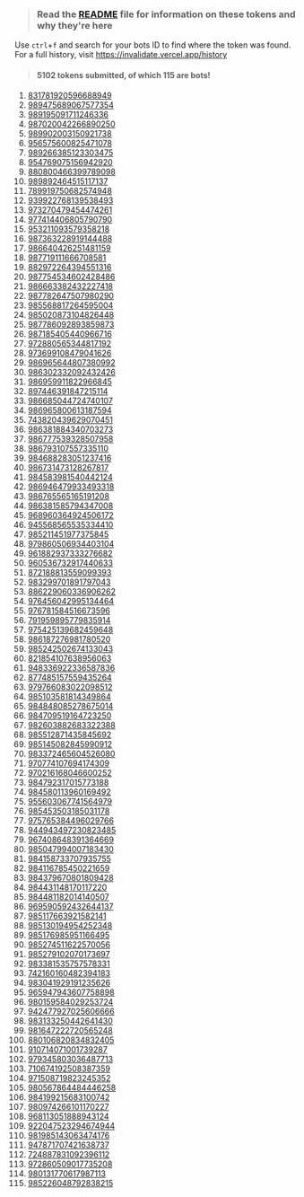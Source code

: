 >### Read the [README](https://github.com/SammyWhamy/invalidate-tokens/blob/main/README.md) file for information on these tokens and why they're here
Use `ctrl`+`f` and search for your bots ID to find where the token was found.  
 For a full history, visit https://invalidate.vercel.app/history  
>#### 5102 tokens submitted, of which 115 are bots!
  
1. [831781920596688949](https://invalidate.vercel.app/history/id/831781920596688949)
2. [989475689067577354](https://invalidate.vercel.app/history/id/989475689067577354)
3. [989195091711246336](https://invalidate.vercel.app/history/id/989195091711246336)
4. [987020042266890250](https://invalidate.vercel.app/history/id/987020042266890250)
5. [989902003150921738](https://invalidate.vercel.app/history/id/989902003150921738)
6. [956575600825471078](https://invalidate.vercel.app/history/id/956575600825471078)
7. [989266385123303475](https://invalidate.vercel.app/history/id/989266385123303475)
8. [954769075156942920](https://invalidate.vercel.app/history/id/954769075156942920)
9. [880800466399789098](https://invalidate.vercel.app/history/id/880800466399789098)
10. [989892464515117137](https://invalidate.vercel.app/history/id/989892464515117137)
11. [789919750682574948](https://invalidate.vercel.app/history/id/789919750682574948)
12. [939922768139538493](https://invalidate.vercel.app/history/id/939922768139538493)
13. [973270479454474261](https://invalidate.vercel.app/history/id/973270479454474261)
14. [977414406805790790](https://invalidate.vercel.app/history/id/977414406805790790)
15. [953211093579358218](https://invalidate.vercel.app/history/id/953211093579358218)
16. [987363228919144488](https://invalidate.vercel.app/history/id/987363228919144488)
17. [986640426251481159](https://invalidate.vercel.app/history/id/986640426251481159)
18. [987719111666708581](https://invalidate.vercel.app/history/id/987719111666708581)
19. [882972264394551316](https://invalidate.vercel.app/history/id/882972264394551316)
20. [987754534602428486](https://invalidate.vercel.app/history/id/987754534602428486)
21. [986663382432227418](https://invalidate.vercel.app/history/id/986663382432227418)
22. [987782647507980290](https://invalidate.vercel.app/history/id/987782647507980290)
23. [985568817264595004](https://invalidate.vercel.app/history/id/985568817264595004)
24. [985020873104826448](https://invalidate.vercel.app/history/id/985020873104826448)
25. [987786092893859873](https://invalidate.vercel.app/history/id/987786092893859873)
26. [987185405440966716](https://invalidate.vercel.app/history/id/987185405440966716)
27. [972880565344817192](https://invalidate.vercel.app/history/id/972880565344817192)
28. [973699108479041626](https://invalidate.vercel.app/history/id/973699108479041626)
29. [986965644807380992](https://invalidate.vercel.app/history/id/986965644807380992)
30. [986302332092432426](https://invalidate.vercel.app/history/id/986302332092432426)
31. [986959911822966845](https://invalidate.vercel.app/history/id/986959911822966845)
32. [897446391847215114](https://invalidate.vercel.app/history/id/897446391847215114)
33. [986685044724740107](https://invalidate.vercel.app/history/id/986685044724740107)
34. [986965800613187594](https://invalidate.vercel.app/history/id/986965800613187594)
35. [743820439629070451](https://invalidate.vercel.app/history/id/743820439629070451)
36. [986381884340703273](https://invalidate.vercel.app/history/id/986381884340703273)
37. [986777539328507958](https://invalidate.vercel.app/history/id/986777539328507958)
38. [986793107557335110](https://invalidate.vercel.app/history/id/986793107557335110)
39. [984688283051237416](https://invalidate.vercel.app/history/id/984688283051237416)
40. [986731473128267817](https://invalidate.vercel.app/history/id/986731473128267817)
41. [984583981540442124](https://invalidate.vercel.app/history/id/984583981540442124)
42. [986946479933493318](https://invalidate.vercel.app/history/id/986946479933493318)
43. [986765565165191208](https://invalidate.vercel.app/history/id/986765565165191208)
44. [986381585794347008](https://invalidate.vercel.app/history/id/986381585794347008)
45. [968960364924506172](https://invalidate.vercel.app/history/id/968960364924506172)
46. [945568565535334410](https://invalidate.vercel.app/history/id/945568565535334410)
47. [985211451977375845](https://invalidate.vercel.app/history/id/985211451977375845)
48. [979860506934403104](https://invalidate.vercel.app/history/id/979860506934403104)
49. [961882937333276682](https://invalidate.vercel.app/history/id/961882937333276682)
50. [960536732917440633](https://invalidate.vercel.app/history/id/960536732917440633)
51. [872188813559099393](https://invalidate.vercel.app/history/id/872188813559099393)
52. [983299701891797043](https://invalidate.vercel.app/history/id/983299701891797043)
53. [886229060336906262](https://invalidate.vercel.app/history/id/886229060336906262)
54. [976456042995134464](https://invalidate.vercel.app/history/id/976456042995134464)
55. [976781584516673596](https://invalidate.vercel.app/history/id/976781584516673596)
56. [791959895779835914](https://invalidate.vercel.app/history/id/791959895779835914)
57. [975425139682459648](https://invalidate.vercel.app/history/id/975425139682459648)
58. [986187276981780520](https://invalidate.vercel.app/history/id/986187276981780520)
59. [985242502674133043](https://invalidate.vercel.app/history/id/985242502674133043)
60. [821854107638956063](https://invalidate.vercel.app/history/id/821854107638956063)
61. [948336922336587836](https://invalidate.vercel.app/history/id/948336922336587836)
62. [877485157559435264](https://invalidate.vercel.app/history/id/877485157559435264)
63. [979766083022098512](https://invalidate.vercel.app/history/id/979766083022098512)
64. [985103581814349864](https://invalidate.vercel.app/history/id/985103581814349864)
65. [984848085278675014](https://invalidate.vercel.app/history/id/984848085278675014)
66. [984709519164723250](https://invalidate.vercel.app/history/id/984709519164723250)
67. [982603882683322388](https://invalidate.vercel.app/history/id/982603882683322388)
68. [985512871435845692](https://invalidate.vercel.app/history/id/985512871435845692)
69. [985145082845990912](https://invalidate.vercel.app/history/id/985145082845990912)
70. [983372465604526080](https://invalidate.vercel.app/history/id/983372465604526080)
71. [970774107694174309](https://invalidate.vercel.app/history/id/970774107694174309)
72. [970216168046600252](https://invalidate.vercel.app/history/id/970216168046600252)
73. [984792317015773188](https://invalidate.vercel.app/history/id/984792317015773188)
74. [984580113960169492](https://invalidate.vercel.app/history/id/984580113960169492)
75. [955603067741564979](https://invalidate.vercel.app/history/id/955603067741564979)
76. [985453503185031178](https://invalidate.vercel.app/history/id/985453503185031178)
77. [975765384496029766](https://invalidate.vercel.app/history/id/975765384496029766)
78. [944943497230823485](https://invalidate.vercel.app/history/id/944943497230823485)
79. [967408648391364669](https://invalidate.vercel.app/history/id/967408648391364669)
80. [985047994007183430](https://invalidate.vercel.app/history/id/985047994007183430)
81. [984158733707935755](https://invalidate.vercel.app/history/id/984158733707935755)
82. [984116785450221659](https://invalidate.vercel.app/history/id/984116785450221659)
83. [984379670801809428](https://invalidate.vercel.app/history/id/984379670801809428)
84. [984431148170117220](https://invalidate.vercel.app/history/id/984431148170117220)
85. [984481182014140507](https://invalidate.vercel.app/history/id/984481182014140507)
86. [969590592432644137](https://invalidate.vercel.app/history/id/969590592432644137)
87. [985117663921582141](https://invalidate.vercel.app/history/id/985117663921582141)
88. [985130194954252348](https://invalidate.vercel.app/history/id/985130194954252348)
89. [985176985951166495](https://invalidate.vercel.app/history/id/985176985951166495)
90. [985274511622570056](https://invalidate.vercel.app/history/id/985274511622570056)
91. [985279102070173697](https://invalidate.vercel.app/history/id/985279102070173697)
92. [983381535757578331](https://invalidate.vercel.app/history/id/983381535757578331)
93. [742160160482394183](https://invalidate.vercel.app/history/id/742160160482394183)
94. [983041929191235626](https://invalidate.vercel.app/history/id/983041929191235626)
95. [965947943607758898](https://invalidate.vercel.app/history/id/965947943607758898)
96. [980159584029253724](https://invalidate.vercel.app/history/id/980159584029253724)
97. [942477927025606666](https://invalidate.vercel.app/history/id/942477927025606666)
98. [983133250442641430](https://invalidate.vercel.app/history/id/983133250442641430)
99. [981647222720565248](https://invalidate.vercel.app/history/id/981647222720565248)
100. [880106820834832405](https://invalidate.vercel.app/history/id/880106820834832405)
101. [910714071001739287](https://invalidate.vercel.app/history/id/910714071001739287)
102. [979345803036487713](https://invalidate.vercel.app/history/id/979345803036487713)
103. [710674192508387359](https://invalidate.vercel.app/history/id/710674192508387359)
104. [971508719823245352](https://invalidate.vercel.app/history/id/971508719823245352)
105. [980567864484446258](https://invalidate.vercel.app/history/id/980567864484446258)
106. [984199215683100742](https://invalidate.vercel.app/history/id/984199215683100742)
107. [980974266101170227](https://invalidate.vercel.app/history/id/980974266101170227)
108. [968113051888943124](https://invalidate.vercel.app/history/id/968113051888943124)
109. [922047523294674944](https://invalidate.vercel.app/history/id/922047523294674944)
110. [981985143063474176](https://invalidate.vercel.app/history/id/981985143063474176)
111. [947871707421638737](https://invalidate.vercel.app/history/id/947871707421638737)
112. [724887831092396112](https://invalidate.vercel.app/history/id/724887831092396112)
113. [972860509017735208](https://invalidate.vercel.app/history/id/972860509017735208)
114. [980131770617987113](https://invalidate.vercel.app/history/id/980131770617987113)
115. [985226048792838215](https://invalidate.vercel.app/history/id/985226048792838215)
  <!--
ODMxNzgxOTIwNTk2Njg4OTQ5.G_5zc9.OwOvB5l70UTSFRf5WxvC0ri5G4J4Bq8x0PF9DY
OTg5NDc1Njg5MDY3NTc3MzU0.GfLLv6.LsB7XTLPb8-1DKrOzum7ZeYrr9OPlftWKk_foY
OTg5MTk1MDkxNzExMjQ2MzM2.GjM4-Q.3mJdt1uaKR2kuIi_HjjH9sECaEaCG3ikf2xX3U
OTg3MDIwMDQyMjY2ODkwMjUw.GDKDhm.Wzf3X0ZgDn9gFGIHmzRh2TyHcr1QPCTAo03DLc
OTg5OTAyMDAzMTUwOTIxNzM4.GWXyVO.YgNACxPNsHWX1tMODNtM39wCSkQIytBGjLU4EE
OTU2NTc1NjAwODI1NDcxMDc4.GL-FKP.eY7arB3YX4MV3muBJRARXwzZysmCrPYxFUOz88
OTg5MjY2Mzg1MTIzMzAzNDc1.GAnMad.92MnLYue8RE8Zvln6Y5ODEhl0aH82XSzoNLUlE
OTU0NzY5MDc1MTU2OTQyOTIw.GlgiJU.fLPsnlnL4VOUd0VSCAYmnypZv6EUYFpd6UTqu0
ODgwODAwNDY2Mzk5Nzg5MDk4.GN_6uT.GOeaGLKguBQ2nMD99MuewfkRw_xkMZMDcOETPM
OTg5ODkyNDY0NTE1MTE3MTM3.GfoEe8.e3OrwoAx6jZ01i9CEl15IR2Noo_EddAPfFnn5w
OTQ2MDM2ODM0MjM0OTUzNzU4.YhY3dw.tBKNAuycexis_dp-XNJxhe3H05s
OTQ2MDM2ODAwNTg0MDI0MTA1.YhY3bw.O4Ytz7lC9USHmFBby4kMJ9Lmzss
OTQ2MDM2NzkzODg1NzUzMzg2.YhY3bQ.w9wSKvUNPU5YfbQHtJM8U1X6IsQ
OTQ2MDM2Nzg5OTM0NzE5MDQ2.YhY3bA.USX7z5JU-7CkmGOjZXv7DFqH2tg
OTQ2MDM2Nzc2NjkzMjgwNzc4.YhY3aQ.Hb6AaRxFETtgZP6x6vHQn3sSz9s
OTQ2MDM2NzcyMDc1MzcyNTc2.YhY3aA.8RzMn-JQj5RiMyvELnkMzOYTHu8
OTQ2MDM2NzU5NDYzMDkyMzE0.YhY3ZQ.P-kiL7W5L4IKBw_ooEut00QzOyk
OTQ2MDM2NzU4MDA3NjQ4Mjc3.YhY3ZA.5f_Z1QzuFb0vHh_ABi8S0ChTe4I
OTQ2MDM2NzQ2MjcyMDA2MTQ0.YhY3YQ.E1fqgsUSrvOVvMZ9GZRHNwBviNw
OTQ2MDM2NzM2NDg2NjgyNjI1.YhY3YA.L1jgUlMGNICWFlpac4HB0_7J12E
OTQ2MDM2NzQwMjQ4OTY1MTcw.YhY3YA.Pzv06Or1SrLi0ZalGplx6eW-ghA
OTQ2MDM2NzM2MTIxNzcwMDI0.YhY3Xw.oTHnhz3YHqc3pZo07Kpw_nwGq7Q
OTQ2MDM2NzM2NTExODQwMzU3.YhY3Xw.qzvs6CFTBbt0ZAt5Iox-F0VEOTg
OTQ2MDM2NzIzMTExMDY3NzE5.YhY3XA.cUo_nwmu66Zlssc50d4muTSbv0A
OTQ2MDM2NzE0NTM3ODg1NzE2.YhY3Wg.YKtOCl2E8l5elbrnS3Wdf5p3Edk
OTQ2MDM2NzA4NjQwNjk0MzMz.YhY3WA.s9ETVA7GfIMhsg6Rnoppr-q7ZYU
OTQ2MDM2NzA5ODkwNTkyNzg4.YhY3WQ.JNfM1dkpC4L5qc9mgoBGN6NOUKI
OTQ2MDM2NzAxNzAzMzQwMDMy.YhY3Vg.pH-8Y488k8Jc0E-4ytOWS6ajKto
OTQ2MDM2Njk0MjMzMjg0NjY4.YhY3VQ.2fhz8rJhUiYCRQm_UTMaNjYH7c4
OTQ2MDM2NjkxMjEzMzU3MTI2.YhY3VA._m4E_l0KiXJfRkcO62APWoFt-p0
OTQ2MDM2Njg1MDYwMzMzNjQw.YhY3Uw.U2FMH1HvDf5mfcTCM4dCZhUu4c8
OTQ2MDM2Njc3MDE5ODYxMDQy.YhY3UQ.N6uqR5OA5W1XxjKAbP3yQtC5j_8
OTQ2MDM2NjcyMDk5OTMwMTIy.YhY3Tw.Z4-BzzYr8yEqG_br9gkVYpiJf1Y
OTQ2MDM2NjYzMTk5NjI5MzUy.YhY3Tg.qK4DLZgNOYqo3SI1WaI7g9T4hyA
OTQ2MDM2NjYwNTY5NzY3OTU2.YhY3TQ.Hp58phCyCQ1FWBYJPhaj2t138tc
OTQ2MDM2NjU0NjYwMDE4MjM4.YhY3TA.We9ViQ-4GAQzFxVkz32y1a-8o2A
OTQ2MDM2NjQ0MDE0ODc4NzIw.YhY3SQ.btOGrFdd-duBbpt-OdAWoZ5ndmM
OTQ2MDM2NjQ0NTQ3NTUxMjUz.YhY3SQ.R07D7SFz98fF9cryCX7EuAS0VDs
OTQ2MDM2NjQwNTYyOTcwNzA0.YhY3SA.IR4jCeCh6efVm2nqz3XHkFP4uyA
OTQ2MDM2NjM5MzU5MTgwODUw.YhY3SA.TawebSqnxZAN_Hi2FTwtOp0wQEM
OTQ2MDM2NjM2NjMyOTAzNzIx.YhY3Rw.uXqfk0B7xctE3WE2VmSLeu1gtj4
OTQ2MDM2NjMzMDY3NzI4OTU2.YhY3Rg.77xFGdGnvPAKJhyTgNlcb7WDMjg
OTQ2MDM2NjMwOTYyMTg0MjIz.YhY3Rg.3PPthjAhoHaLyn171S5zgqX_Pv8
OTQ2MDM2NjMwMTk4ODI5MDk3.YhY3Rg.Q7aCzYEumbStG8RpYMSYvKA4Z7E
OTQ2MDM2NjI5Mjc2MDk0NTE1.YhY3RQ.Nq9up3pOmicSp_HsxnnbwyFPdes
OTQ2MDM2NjI4MTQ3Nzk4MDM2.YhY3RQ.qfGStZRdU97CZcT8NW-vcjetagE
OTQ2MDM2NjI4MjYxMDYwNjk5.YhY3RQ.u9SjSvZCZYZqOwbYI3dw5nvTY9c
OTQ2MDM2NjI2MTY4MTE1MjMy.YhY3RQ.9UHgjxN6wT93vcCTwAnemxxQj_c
OTQ2MDM2NjI2OTgxODEwMTc3.YhY3RQ.Wi65FYB-JBT3FAm2lE_xt2PvYFE
OTQ2MDM2NjE4ODA3MDg3MTg1.YhY3Qw.9r-OWjcKAcfOgO8ubQY7zm-gn3g
OTQ2MDM2NjIwNjMxNjEzNDgw.YhY3Qw.3b5FFrd5Vq_q0hXIHSdngm5dQZE
OTQ2MDM2NjIxMzU3MjUyNjE4.YhY3Qw.g3wVRrhy1xQksX34HYscJT7_6Sk
OTQ2MDM2NjIwMDQwMjI4ODY1.YhY3Qw.yIX8jJHdkKwHI_c7_yau6_d6edQ
OTQ2MDM2NjIwMzAwMjg4MDEw.YhY3Qw.-EB2_o0psnkJ0gKMbO11L1Ue-zo
OTQ2MDM2NjIwMDkwNTY0NjQ4.YhY3Qw.EegvQDOnUgZLgKroSKU-JO6B2vw
OTQ2MDM2NjE4MDE4NTc4NDQz.YhY3Qw.SkO9ymTsyzJmMoLUD7aieYo_Bts
OTQ2MDM2NjEzNzk5MDg4MTY5.YhY3Qw.YAET1urxp-LEFbhrKxZBHh8tDP0
OTQ2MDM2NjE3MTMzNTg4NDkw.YhY3Qg.rUwYgO-ebY_wdCQAmer_hvE7CpY
OTQ2MDM2NjE1Mjc5NjkzODQ0.YhY3Qg.7_0YzKu6MPf8idxS_4949K47AYc
OTQ2MDM2NjEzOTY2ODY0NDI0.YhY3Qg.wOBH000NigS6lUXwNYUuWvVqYrY
OTQ2MDM2NjEyNjU4MjQxNTc3.YhY3Qg.9r9jPgJvVaH3feN3pC0wndgl9PA
OTQ2MDM2NjEzMjM3MDU1NTg4.YhY3Qg.4_YdbUvdcl_JoCeaJ09ZMioJnGA
OTQ2MDM2NjExOTc4Nzc2NjE2.YhY3QQ.5b01CW49qBmOpPSpwGN941S4820
OTQ2MDM2NjA5OTgyMjcxNTA4.YhY3QQ.5KYppvkbVSzRUgIeooq6eAfSW40
OTQ2MDM2NjA4NzAzMDA0NzQy.YhY3QA.FNAsgZoee-4s_RTkvLaQfzaKsCM
OTQ2MDM2NjA2NzM1ODgwMjEz.YhY3QA.CGkqSrghK1k2rAPicd0sOAfNQaU
OTQ2MDM2NjA3MDU0NjYzNzAx.YhY3QA.9k7gsQ9At9TnRYmuSeW35SPeWy4
OTQ2MDM2NjA2MzQxNjE1NjM2.YhY3QA.SRjufheIpbmkTtOqJOC6KRV34ns
OTQ2MDM2NjAyMjU2MzYzNTgw.YhY3Pw.5FctMYkfwhPAtfWm7sW4oKiI848
OTQ2MDM2NjAxNzA2OTA1NjYw.YhY3Pw.bXWwOhb5DLWaH3aaqJ1Auaf0vs4
OTQ2MDM2NjAwMjU5ODc0ODY2.YhY3Pw.QAZZ6P2fpD3RDn8JKJWG-UxkeHs
OTQ2MDM2NjAwMTM0MDUzODg4.YhY3Pw.1S3xAO9oFCyDd0wAuEvXGy0YBfw
OTQ2MDM2NTk5NzQ4MTk0MzQ1.YhY3Pw.3DjesRLNzU__cbKbde_IUPy_Kk8
OTQ2MDM2NTk5Mjk5Mzk5NzIy.YhY3Pg.lt6SkuWy6ju0cwystMWox7zaUgA
OTQ2MDM2NTk4NjY2MDUxNjI0.YhY3Pw.NHWll6gJ7KlRNw_GrTdjuwWM8sA
OTQ2MDM2NTk5MTE0ODU0NDIz.YhY3Pg.Njf-XuAXNzmI9D5jKy8dcDavHBk
OTQ2MDM2NTk3MTg1NDcwNTA0.YhY3Pg.Jpnhe21y9NGX7MNszC3ktoPI0zQ
OTQ2MDM2NTkzODY3NzYzNzcy.YhY3PQ.E3_3aoF5I0kKT8nFAILmWqTIM_8
OTQ2MDM2NTkzNzIwOTYzMTEz.YhY3PQ.XmUZAeQXnPTVgoQlPiLgzEuUbw0
OTQ2MDM2NTkzNDY1MTIyODI3.YhY3PQ.98TfIfnqkJOMb5lXvjqf9YKBvIY
OTQ2MDM2NTkzOTg5NDA2NzIx.YhY3PQ.vojE5tl_nRfdnRiPKfhMyt0Imls
OTQ2MDM2NTk0Mzc1MjcwNDYw.YhY3PQ._bnktenVVCplQC4ubk59tgSehwk
OTQ2MDM2NTk0MTczOTU2MTA2.YhY3PQ.NPFLrgDxGuRWLZ6LmTX2lJW6MEo
OTQ2MDM2NTkzMTg4MzA2OTQ1.YhY3PQ.JeHwOmQJexGVfZdxn9UYqCQFIYY
OTQ2MDM2NTkxNjkwOTQwNDg2.YhY3PQ.nj36z_N3aUNYbZMONc2YGbOOxbU
OTQ2MDM2NTkxMTE2MzEyNjM3.YhY3PQ.bqYJRdh3htNllF7S8MeD6adc8G0
OTQ2MDM2NTg5NDg4OTIyNjc4.YhY3PQ.bhLWa_qb46HX-oah4dBlYeYAwqE
OTQ2MDM2NTkzMjY3OTk0NjQ0.YhY3PQ.dg6oEokJhKxT0UFzVMd214M6FyE
OTQ2MDM2NTkxODMzNTE0MDM0.YhY3PQ.Ru9uiaroG-ozvNnH5sEQSR0JkCM
OTQ2MDM2NTkwOTIzMzY2NDUw.YhY3PA.-9ZqP0CF8-sFVBJEbIDO583U18Q
OTQ2MDM2NTg3OTAzNDU5MzY5.YhY3PA.E2SvMkg1RwFZpJY01v8LB__XMVM
OTQ2MDM2NTkwMjM5Njc4NDg0.YhY3PA.1Qw_-6RAHlqlXEzWq81HfSneZqE
OTQ2MDM2NTg4NzAwMzgxMTg0.YhY3PA.1L9DGQrbkoq364WAvnWSTYJAUVk
OTQ2MDM2NTg0OTI5Njk3ODMy.YhY3Ow.7Pd-KF6DcYPTLmVjd4ix49oGxpk
OTQ2MDM2NTgwOTI4MzM1OTI0.YhY3Ow.gDC3GigTcDJ5FKSrIFz3dZvG5Fs
OTQ2MDM2NTgyOTc1MTYwMzQw.YhY3Ow.lOP26zqbYmbPnyllgjWTD7ULvbQ
OTQ2MDM2NTc3ODkxNjU1NzIw.YhY3OQ.5OmiY0hDzZX6-syFZej-Y3J0wbM
OTQ2MDM2NTgxMzM1MjAzOTEx.YhY3Og.b0auxmgIBQoznSivx0jmQc_2XiU
OTQ2MDM2NTgwMzk5ODY5OTUy.YhY3Og.cPgZRG2aRjBWyYrlKvQr3jIcNL0
OTQ2MDM2NTgxNzcxMzk1MDky.YhY3Og.mVM45xXKgYaLbq2Wm4-gCRSrbG8
OTQ2MDM2NTgwMTQ4MjAzNTgw.YhY3Og.3DehLxIov__2r0ZHUTHG7p3wrLQ
OTQ2MDM2NTc5MjAwMjg2Nzgy.YhY3Og.EvO_AEfMaq9roJAyrPU9eI1Hb8g
OTQ2MDM2NTc5NjMyMzA0MTY5.YhY3Og.83hdz_xfpN66URTVzlW7_23ROAI
OTQ2MDM2NTc5Nzg3NDk3NTMy.YhY3OQ.F4gOnFsRdV9oShKnpGTWrR2cjmw
OTQ2MDM2NTc3NzI4MDc3ODU0.YhY3OQ.Svg0e_NqWcYXwitqKXgA3zT_mQ8
OTQ2MDM2NTc4MTk3ODQ0MDc5.YhY3OQ.L5bYgo8J3kUtMr8JVDM9VeNxSd4
OTQ2MDM2NTc3NDcyMjQ5OTE4.YhY3OQ.vH_xTMLlBP2a_ZwhrvOePFXNWEs
OTQ2MDM2NTc1OTI0NTMxMjEw.YhY3OQ.gMgv3XjHZHHLEqPHat_B0sAvuKI
OTQ2MDM2NTc3NzAyOTI0MzU4.YhY3OQ.qw0DaQENpYIZVJ1QxMIfj4GeiLA
OTQ2MDM2NTc3OTY3MTc3Nzg4.YhY3OQ.-PVII2RSkvvuBTQwowrNe1L67h0
OTQ2MDM2NTczODU2NzQ3NTQw.YhY3OA.GeznWTNWs4m3Pbq9B3bp0aURgY8
OTQ2MDM2NTcwMzEyNTU2NTU0.YhY3OA.67z7VibtKPNcIfxbzkAnTaFrDa0
OTQ2MDM2NTcxMDUwNzY2Mzc2.YhY3OA.wH2I_gC75HjFGcKP3yH7FGtkDsY
OTQ2MDM2NTY5NTI0MDE5MjEw.YhY3Nw.3M7YWXuc_d74Aa7wZnEogEqAgcg
OTQ2MDM2NTY2OTE5MzYwNTMy.YhY3Nw.Xdl3IrUWfDY55zVv288g5SIw1BQ
OTQ2MDM2NTY5OTgxMjA2NTk5.YhY3Nw.-0QAE8rL3VrCwQu6Xp9so43SdHQ
OTQ2MDM2NTY3NDIyNjc3MDEz.YhY3Nw.dLUCPzBVLYdWp2ohbnhpAJ9jWjY
OTQ2MDM2NTY5NjQxNDgwMzAy.YhY3Nw.RzbX7ojpXP72kdD8lKHb8D29Avs
OTQ2MDM2NTY3MTI5MDc1NzM0.YhY3Nw.sUV6sCY2cHmO92hSeRkfFHIDTZg
OTQ2MDM2NTcwMjMyODQ4NDE0.YhY3Nw.rR_1_LJSkIPXAEi-uQbQ3UCvie4
OTQ2MDM2NTY3NDUyMDMzMDY1.YhY3Nw.GZ9GJuJgyRZHVftpMFw7iIuDhaA
OTQ2MDM2NTY3NTg2MjQ2NjY2.YhY3Nw.Lm9pSGDfZt0UrdJXclmvSS2jh5Q
OTQ2MDM2NTY2NzUxNjA4ODgy.YhY3Ng.XeIXDqGd7chK9a26kAjZXJRvkmI
OTQ2MDM2NTY1MjUwMDE5MzI4.YhY3Nw.Bzt8zd-wKl2powDoWv9kIutEEzU
OTQ2MDM2NTY3Mjk2ODY0Mjc2.YhY3Nw.vGfokwVODq0rOpv-2ig67tYPY2A
OTQ2MDM2NTY1OTA4NTQ5NjMy.YhY3Ng.vkt_01n8SYJmZjp7ZLGrcPzNCHA
OTQ2MDM2NTY2MDA1MDA2NDA2.YhY3Ng.iWeaiHG8UkJceuKNwYjqEpxVq94
OTQ2MDM2NTY2MTg1MzQ1MDQ1.YhY3Ng.GzUb8vF-2AqXQoYoeaEAAhRDt9g
OTQ2MDM2NTY1Mjg3NzcyMTgw.YhY3Ng.IOSmScL5IPOl2rb7btmx5dJsEyk
OTQ2MDM2NTY1NTYwNDA2MDQ2.YhY3Ng.HIzPPAWVRCIH4_ZAMO5wm-CxSm0
OTQ2MDM2NTY1MDk5MDQ5MDIx.YhY3Ng.vKhVmxcazJdpVcmaBYWrzrLzJx4
OTQ2MDM2NTYyNzcxMTg5ODMx.YhY3Ng.yf0VrzrzUQ5Y0STONAdp8HmGpfA
OTQ2MDM2NTYzNTA1MTk3MTA2.YhY3Ng.ruL8N27vbnvrcIwTdnJbX-hhnBM
OTQ2MDM2NTYzNDY3NDY4ODQx.YhY3Ng.OFOpYWs74Pttud0TK0Gw8lqRnWs
OTQ2MDM2NTYxMTYwNTg1MjQ3.YhY3NQ.5dgbS7ZfUN64OKAr-UviEhsTeoc
OTQ2MDM2NTYwMjM3ODQ2NTU4.YhY3NQ.SdlXkCzRRAzTR8c_QrqCx3CUQfE
OTQ2MDM2NTU4NjczMzUwNjk2.YhY3NQ.kxw2VIPiTOHuTYSMhMoXQCNk8-Q
OTQ2MDM2NTYwMzM4NTE0MDEw.YhY3NQ.sCB49MJ1dB4XU6pga3EAfZ_5NkI
OTQ2MDM2NTU4MTk5NDE0Nzg0.YhY3NQ.WF46zHsEs2H71BNEvvi3Qx1lKaM
OTQ2MDM2NTU2OTA3NTY1MTQ2.YhY3NA.RRXtcIpmMQB53wfTI-Fj9ZZ8h9A
OTQ2MDM2NTU0NjEzMjY4NDkw.YhY3NA.fpNlK2PdQIFg9nWN1VG1d0FPOg8
OTQ2MDM2NTU2Mjk1MTgwMzA4.YhY3NA.jgtb9XaDdoqrGgAbelQQaOchE1g
OTQ2MDM2NTU1MjgwMTYyODc2.YhY3NA.xIJzuR2mcPIxgfGYjhEFRuj2nLk
OTQ2MDM2NTU0NTkyMzA5MzE4.YhY3NA.oIeMmMt8WutY6pGZyEVOh3iiptg
OTQ2MDM2NTUyMDY3MzI1OTYy.YhY3NA.LtuBOdTqyDQybUMmuKCSj9bJdzE
OTQ2MDM2NTU0MzQ5MDM1NTMx.YhY3NA.7J_ZTfwgKfuedEST0UiZly3_4SM
OTQ2MDM2NTUyMjQ3NzA1NjMw.YhY3Mw.gKmqpJKhNl9_SR3Eq3rjxaLxzLo
OTQ2MDM2NTQ5ODEwODE0OTc3.YhY3Mw.aw71R57DoncAt8SCHyOj5x5ALmo
OTQ2MDM2NTQ3NzIyMDUxNjA1.YhY3Mg.2iKHhm0RC1nUoAu7Co_qVpn6LpQ
OTQ2MDM2NTUwNDM5OTYwNTk2.YhY3Mw.a3_T_NUzKviytyevDR93vPGDT_c
OTQ2MDM2NTUwODgwMzI5NzI4.YhY3Mw.a4DDOH2l_WStqVpVJhWlEXsyOcM
OTQ2MDM2NTQ4NjQ0Nzk0Mzc4.YhY3Mw.6AnMybM2NwxWcvW0GUi4fBbhCY8
OTQ2MDM2NTQ4MzUxMTgwODcw.YhY3Mw.sA0i0IMeKtyenq6MUBUBAvZKoxY
OTQ2MDM2NTQ5NTAwNDA3ODE5.YhY3Mg.q8cUfwePzprCioL_06KbWMRm9uA
OTQ2MDM2NTQ4NTE0NzUwNDk0.YhY3Mg.LrCbbk66Smv1zuajaW4T9Nl9gSM
OTQ2MDM2NTQ1ODcyMzM0ODQ4.YhY3Mg.vdLJiXwPY9jTeiA93DxCAbawQjI
OTQ2MDM2NTQ3OTc3ODgzNjU4.YhY3Mg.LluwijeClyLerBnB6YXQk_dz6UE
OTQ2MDM2NTQ3MDY3NzQwMjgw.YhY3Mg.HHKJ5dcWbRfuTvCiez_naqyKzxw
OTQ2MDM2NTQ2MDk0NjI4OTE0.YhY3Mg.PovSKrQk3zlFKiOymGP-q38x46c
OTQ2MDM2NTQ2MzM3ODk4NTc5.YhY3Mg.WHjVFlHrHITZGivmqKKAhF6OdrM
OTQ2MDM2NTQzNDg1NzgwMDI4.YhY3MQ.A5NHq-02mNCM1hJE9nsypqR6tAM
OTQ2MDM2NTQyMTE4NDQ1MTM3.YhY3MQ.prBvJr9qThFC9rSr3k2fFpJ-Xa4
OTQ2MDM2NTQyNDkxNzIxNzc4.YhY3MQ.LnpRmCgTbP0hn7VqkZF2dL5T_vc
OTQ2MDM2NTQyNDk1OTQwNjI5.YhY3MQ.DP-VddNDJAtlJRUraTjcJdtEVww
OTQ2MDM2NTQyMTk4MTUzMjM2.YhY3MQ.wPVJeIDnWeywwFTMxzQCEPrndsE
OTQ2MDM2NTQxNzk5NjczODg3.YhY3MQ.WayKGPA0_jGuk2paoz6tJMpoAIg
OTQ2MDM2NTQxNTE4Njc1OTgw.YhY3MQ.QURaTQsHM0ZCOz-TFJwHSCtVSpE
OTQ2MDM2NTM5MDA2MjYzMzU2.YhY3MQ.HVdJkjQqKpJceOSKA1V50HajFjM
OTQ2MDM2NTM5NDc2MDE3MTYy.YhY3MQ.F64PQJ3uP1k_YW4aIx0I9EbtTlA
OTQ2MDM2NTM4MDQxNTk3OTcy.YhY3MA.a1f9r70nSGPNIqJU4kp-rCFMYRo
OTQ2MDM2NTM2MTQ1NzU2MjIy.YhY3MA.u40gFTlG150XKFhO3Zist1cgXV4
OTQ2MDM2NTM2NTUyNjE2MDA3.YhY3MA.uiSnYEsu1NylDHxHMvXlZ0l2nUE
OTQ2MDM2NTM3MjI3ODkwNzQ4.YhY3MA.vgAyoWOaw4zuoFZgsWfllJy6lFc
OTQ2MDM2NTM1MTY4NDcxMDQw.YhY3MA.BvBXUBJ0KycOdow4xIWH3dU1VsA
OTQ2MDM2NTM3MjY1NjE4OTc0.YhY3MA.jkDMP0mZyhMKSbAeD5gZEE3VaJs
OTQ2MDM2NTM2NDY4NzI5ODY3.YhY3MA.TY8hPR1nTwiyeEhXv8xXa0UFgvY
OTQ2MDM2NTM5NDM0MDgyMzQ1.YhY3MA.faSAm_4B27_eeQ-zU3Wx9gJOJYY
OTQ2MDM2NTM2MzYzODQzNjE1.YhY3MA.5Z1gSS26qwwvyIono7eiuyDVP0w
OTQ2MDM2NTM4Njk1OTA5NDA2.YhY3MA.AXrPJQtmx1vv45WkEj8SuznIQLk
OTQ2MDM2NTM4MzI2Nzk0MzEx.YhY3MA.heJL0-6qC4cyR-GBHdhyVyMMRnQ
OTQ2MDM2NTM2NDg5Njk3MzMw.YhY3MA.3WfaGjh-0rxGUSpS5p1llFWVkYA
OTQ2MDM2NTM2NTkwMzQ4Mzc5.YhY3Lw.hmJxBO_SpFp_ws6X54pj2Qs6uMU
OTQ2MDM2NTM1NTQxNzg0NTk3.YhY3Lw.WIy0sjvj7BcM2lhWItp5TnP9Ni4
OTQ2MDM2NTM0NzYxNjIzNjMy.YhY3Lw.WUvhiu8vBGo_vMCydlT0Jqf_KF4
OTQ2MDM2NTM2MzU1NDYzMTk4.YhY3Lw.oYhgbVxUPaKuCb2YnFWYtv7gWRo
OTQ2MDM2NTM1ODk4Mjg0MDMz.YhY3Lw.J7BjPj5xV4DFTtG2X6W26zFgPDQ
OTQ2MDM2NTMzNDQ0NjM2NzUz.YhY3Lw.LMoy4ItxndMZuesi4fj0Oe4hV4Q
OTQ2MDM2NTM0OTM3ODEyOTky.YhY3Lw.1RuLFGoe9mUAnHTSU0TeMdkA634
OTQ2MDM2NTM1NDk1NjU1NDU1.YhY3Lw.gFofCqerE83W5kYw3-fRsKGHJGI
OTQ2MDM2NTM0NzExMzEyNDE0.YhY3Lw.dfvuRBIo_QARya9wRrJPQQm9ObY
OTQ2MDM2NTM0MDkwNTUxMzU3.YhY3Lw.eQs1Fx6xZNscYJKQVid5L07UEMY
OTQ2MDM2NTMzMzM5NzY2Nzg1.YhY3Lw.X7cVfQ4JZMucELD-8PhBFv5JTkI
OTQ2MDM2NTMzMjQzMzEwMTAx.YhY3Lw.OSOvOyEKum432_Q27heXFCNLcTY
OTQ2MDM2NTMzNjAzOTk5NzU0.YhY3Lg.J9YpNnTG8iW-UE5df-2kOYzmSQw
OTQ2MDM2NTMyOTUzODc0NTUy.YhY3Lg.pM3BmImXcM1kjF2OfnpYOzTKVyk
OTQ2MDM2NTMxNjU3ODQ2Nzg0.YhY3Lg.UHQLHlbasmnFaD3v9VI_LuiDyto
OTQ2MDM2NTMwOTkwOTYwNjcw.YhY3Lg.sUEp84TdEgWPN5eySVbhKQxU3Dk
OTQ2MDM2NTMxNDE0NTg1MzY0.YhY3Lg.CxVb4pG50dkTTL97if-CtEk6wQY
OTQ2MDM2NTMwMjMxNzk1NzUy.YhY3Lg.V4mQ86jICYpbLngj1GfwlvIreeA
OTQ2MDM2NTMxMjI1ODQ1ODMw.YhY3Lg._3Qbc3j4nOZ0T_pg7_B-gW806fE
OTQ2MDM2NTI5NjA2ODQ0NDI2.YhY3Lg.ubbBi5lj1F6xoH89XCcZXqpS8LY
OTQ2MDM2NTI2MDMzMjg5MjE2.YhY3LQ.pHg8qa8AYJtrroGR2-nUNK2xQKc
OTQ2MDM2NTI2MjY4MTgyNTM4.YhY3LQ.njTwztWIJOO7o_KbCOhPXXM2LSg
OTQ2MDM2NTI1NzE4NzMyODgw.YhY3LQ.-lSI5MWnFcIZ2mlDG_E17x0-lSU
OTQ2MDM2NTI1ODM2MTQwNjA1.YhY3LQ.V0Ntzhw22nMJX5wgH5AgpdtCAWE
OTQ2MDM2NTIzMzk5MjgyNzI5.YhY3LA.Dq322GZfuUokwIqOoUXODAGwKMA
OTQ2MDM2NTI0MDAzMjU0Mjgy.YhY3LA.2fLYqMPQTuLRHK6UgK15pjkwxYE
OTQ2MDM2NTIwOTEyMDI3Njk4.YhY3LA.bG3FqrJj8Q3oxyH9UzXctYD9eZc
OTQ2MDM2NTE4MzExNTU5MjM4.YhY3LA.nUUYCq0Fc0KApI0WKv3Y9CSlSuM
OTQ2MDM2NTE5MzY4NTM2MDg1.YhY3LA.PG2GO7nR2s7No1nHsBllqX5RmCc
OTQ2MDM2NTIxMzgxODAyMDQ0.YhY3LA.GDlYM2Qo4msN25ZzUwH5AcUzah0
OTQ2MDM2NTIyNTYwNDIxOTM4.YhY3LA.PXwqQTF9YnrIlKFBNKciiazGi-I
OTQ2MDM2NTE5NzMzNDUyODgx.YhY3LA._zbzAnONeKV7lTDh3zkkeZz6EQ8
OTQ2MDM2NTIxNzkyODQ3OTIz.YhY3LA.T6SpsRnmV8t2Pb-yc5Z2VFveK5M
OTQ2MDM2NTE5MzUxNzU4ODY4.YhY3Kw.lzW8Vc333NxkpgkD9HNn1vjSvXM
OTQ2MDM2NTIxNjU4NjEzNzgw.YhY3LA.xXXkHtL_kMH7RTamWgucWYtNQps
OTQ2MDM2NTE5NjIwMjE0ODQ1.YhY3Kw.ZG97co9A2eJhy3JkkoMdLCWue08
OTQ2MDM2NTE5NzU0NDIwMjY0.YhY3Kw.L5i4AKrBi-jYjRXPkG7GgcbD5DY
OTQ2MDM2NTE3NzY2MzA3ODcx.YhY3Kw.wbPo763xkxlwJ58PsWYw4umFNm0
OTQ2MDM2NTE4ODIzMjg4OTE1.YhY3Kw.OiXKBkUPXWsbEPFsqOfZeD-2EWc
OTQ2MDM2NTIwMTEwOTQ4NDMz.YhY3Kw.E1yzb1-TOQ0bEvdc8K3iQzQpn9U
OTQ2MDM2NTIwMjk5NjU5MzU2.YhY3Kw.o-GDtMQ9JqEKp06Ouz0gn9A-ROg
OTQ2MDM2NTIwODI4MTYyMTE4.YhY3Kw.qrTsA7XTWAT8T5_t-qnqwcLxbkI
OTQ2MDM2NTE5OTg5MzA1MzU2.YhY3Kw.EE5q2Ghb1bPox98Fx92_iydTwiA
OTQ2MDM2NTE4ODYxMDI5NDY2.YhY3Kw.yiu69LParVSMRuBGaMXGa3sU9Ao
OTQ2MDM2NTE5MzMwNzc1MTEw.YhY3Kw.WXnkTqXDoriWBG31-DIcERTN3hU
OTQ2MDM2NTE4Njg0ODgwOTA2.YhY3Kw.wkxzl9ArcMnp0cDui6xh2GbukSo
OTQ2MDM2NTE4MDEzNzcxOTA3.YhY3Kw._JtmSVi1jKD7xa-Bhyh12D1If2M
OTQ2MDM2NTE5OTM0NzY3MTQ0.YhY3Kw.TnsYiqlMETp6aRnlrWBlJY5vYY4
OTQ2MDM2NTE4MDIyMTgwOTE0.YhY3Kw.77daKRMPS_SLVH-G3NyNGihB6AI
OTQ2MDM2NTE4MzExNTY3NDEw.YhY3Kw.0ZIlncr-guODxaZyVppVq5t8xSw
OTQ2MDM2NTE3Mjg4MTQ5MDEz.YhY3Kw.iL-nfjbj18z18bl0kuTWW9pnMwE
OTQ2MDM2NTE2ODg5NzE4Nzk0.YhY3Kw.R9tWJbtLZ9jv5jI_ZVdA8FB9eUo
OTQ2MDM2NTE4MDgwODk3MDc2.YhY3Kw.pHVFEdVjIbnRbIyo-fc6yr0uaZU
OTQ2MDM2NTE3Mzg0NjI2MTg4.YhY3Kw.EHev-hwHM4LWD7WyIIY3uKwZL4E
OTQ2MDM2NTE2ODYwMzM4MTc2.YhY3Kw.8ojz7mtzapyGsKrw82qfeL7SSnM
OTQ2MDM2NTE3MDY1ODcxNDcy.YhY3Kw.5MpLuCgav1nZxY05VnLDit_DCaA
OTQ2MDM2NTE1MDUyNTkzMjIz.YhY3Kg.5SgpHVgqvhnSBZK9JK830TprXog
OTQ2MDM2NTE1MjIwMzczNTA1.YhY3Kg.h0x8Zr4l6HT0mowRj_WmbF7Afi8
OTQ2MDM2NTE0OTI2NzU5OTg2.YhY3Kg.iuuFQC1K7fuIachi3ZAvLxgmmQM
OTQ2MDM2NTE1MzEyNjMxODM4.YhY3Kg.0nk1-vNGT8XfdOIQMXPFa4jwSss
OTQ2MDM2NTE1MDYxMDAyMjgx.YhY3Kg.TmLYIbZ4WhO5KDMO6G6dT0db6xk
OTQ2MDM2NTA2OTcwMTc3NjA2.YhY3KQ.3bUBarw8t0WM037boIUwlCTXFsQ
OTQ2MDM2NTA5NzM4NDAxODMy.YhY3KQ.GKjXZJz-6EqcI2zFpkBpY_kKla8
OTQ2MDM2NTA5MzczNTEzNzU5.YhY3KQ.fQXbBQfa9zK9Gkbg1NJ06GLXlGI
OTQ2MDM2NTA0ODM1Mjc2ODgy.YhY3KQ.cjjA7pv0avnslKEK7GnhL6Mmj1k
OTQ2MDM2NTA3NTA3MDYwNzc3.YhY3KA.FcHic0RR21vVh5Pv8MwTnjtiEKw
OTQ2MDM2NTA2MzM2ODQ1ODM1.YhY3KA.zY0_2lRWpBDsi_5sO4sxwiNN7IA
OTQ2MDM2NTAyNTkxMzMyMzYz.YhY3KA.SaequiKu3qsIqYekvrt7ckYMMz8
OTQ2MDM2NTAyNTM2ODA2NDQw.YhY3Jw.c84dGF2bT0P6rIwdPAwvuFmlebs
OTQ2MDM2NTA0NzUxMzc4NDUy.YhY3KA.WEn_ATh33S2t_D-iUt0R9FPOeNs
OTQ2MDM2NTAzMjA3ODk5MTM2.YhY3Jw.HLzqXG_A6eVRCe8uSt7SWPIrLWM
OTQ2MDM2NTAzMTQwNzY1Nzg2.YhY3Jw.QBy31Uz2wf1bUir_WtVSMxrCofk
OTQ2MDM2NTAyNzkyNjQyNjAw.YhY3KA.4ECy8cQABoPRYNNobKZK9RWc6Tc
OTQ2MDM2NTA2MjUyOTU5Nzk0.YhY3KA.ao8lfvXeqMywmyo__B2k1P61qpg
OTQ2MDM2NTA1MTc1MDAzMjQ4.YhY3KA.rFORPBYCoSw8DSyQS1tfPUXKgKw
OTQ2MDM2NTA0NDM2ODE3OTgw.YhY3KA.9-iIjGTTH1KevFr0-MV3WAcRjxQ
OTQ2MDM2NTA1MTc5MTkzMzU0.YhY3KA.FRJFNbwZhtiRNC0wC3K9tXyYoZw
OTQ2MDM2NTA1MDE1NjQwMTM1.YhY3KA._Okk1uCCOy-590l7vkRvt0KFQlk
OTQ2MDM2NDk5ODI3MjYxNDQw.YhY3Jw.Ix7gj_CMrLuh8DVQLjd7iqfqrjI
OTQ2MDM2NTA0MDc2MTA3ODI4.YhY3KA.bCzIQ8OQIMQKl5KHmcCy6EXtX5M
OTQ2MDM2NTA1NjYxNTQyNDIw.YhY3KA.RA39SC6ziCObMu_zVx5JAQI7LAY
OTQ2MDM2NTAyMjA5NjU0ODM0.YhY3Jw.WmOz8efMHk8QBVkdiO6jHVKPY7s
OTQ2MDM2NTAxNDIxMTI5Nzg4.YhY3Jw.XeIS6gT-NFa3w4QHylI384B3030
OTQ2MDM2NTAwMjYzNDc3MjQ4.YhY3Jw.bOznQBEYkHpTYrJ48TeU9tylNfo
OTQ2MDM2NTAwODU0ODY1OTYw.YhY3Jw.UEkwgErPmzR8TfuoHWcyKtPzfjQ
OTQ2MDM2NTAxMjE5Nzk5MTAx.YhY3Jw.E2_tm_0uoYeT5xCoOgOyTkyCKmg
OTQ2MDM2NDk5NjcyMDk2ODQ4.YhY3Jw.hqkT6CliMF45X4CFAtRzy87EFyI
OTQ2MDM2NDk4NjYxMjYxMzc0.YhY3Jw.dNgiaN2ZqqMEoX8_uC9Zv7N5IUw
OTQ2MDM2NDk5Nzk3OTE3NzE2.YhY3Jw.wJ43NNIBzk8ihjP7Bv-CiWTDDKk
OTQ2MDM2NDk5MjYxMDM4Njgy.YhY3Jg.bZfbk05tDw-OwrihXXi7e5mC9Vc
OTQ2MDM2NDk5NzcyNzY4MzA2.YhY3Jg.-WUurRNEMqOSKt0Bkli6z9RamMI
OTQ2MDM2NDk5MTEwMDQzNzI4.YhY3Jg.KpVDAkADZlt2znWt7WrZXGKvjvI
OTQ2MDM2NDk3Mjc3MTI0NjQ5.YhY3Jg._CuDZdu-b9I92osNnhu87UVg-os
OTQ2MDM2NDk2ODQ5MzM4Mzkx.YhY3Jg.U0IqMtGy29NffWgb0oVu4O6jt6k
OTQ2MDM2NDk3MjgxMzIzMDg5.YhY3Jg.VMUuMKdHQoWToap-Xp2Kj4UDPdQ
OTQ2MDM2NDk3NDk1MjI4NDU2.YhY3Jg.BU8FqjhftrW9gpHsg2ro27YqINY
OTQ2MDM2NDk3Mjg1NTMzNjk3.YhY3Jg.ig_cEbygDDGNCpRc46PLMQ4cVMA
OTQ2MDM2NDk1MzEwMDAwMTI4.YhY3JQ.FLzMkwTOvN4SlzhuIPHTVJoQXXk
OTQ2MDM2NDg5OTU4MDY0MTYw.YhY3Jg.AL9zGz_Uy7hCMLjFycUbpupSQyQ
OTQ2MDM2NDkwODAxMTM1NjI2.YhY3JQ.MArgZAP8xw01u4LNbUynCh_kqLs
OTQ2MDM2NDg2NTk4NDM4OTMz.YhY3JA.6_jsG7ZLANLH_iZ6y2mdg6AHZ8I
OTQ2MDM2NDg1NjA4NTcwOTMw.YhY3JA.a2zZTAVd6Ecc3GX5Os78tnUiFJI
OTQ2MDM2NDg2NTgxNjczOTg0.YhY3Iw.fAocLL6lVmqW-k-EQtJ3GtH127Q
OTQ2MDM2NDg3Njk3MzUwNzE4.YhY3JA.QjE7-uP_fUNwkyqJwkXqpvjapnI
OTQ2MDM2NDg5MzU4Mjg2ODY4.YhY3JA.YGl6YIwURTmYM6sOd0R0mHJ0ssk
OTQ2MDM2NDg0Mzg4MDYxMjA0.YhY3Iw.K0gbSx04_NXj2FMuh0WWC40PsU0
OTQ2MDM2NDg2OTk2ODg5NjAw.YhY3JA.l9VcOF2gQnR3QH5n38NWHoqtirU
OTQ2MDM2NDg2MjU0NTAxOTE5.YhY3JA.d87sYctB4e0lfIXYeTHwRcUF95E
OTQ2MDM2NDg3MjIzMzg2MTgz.YhY3Iw.GGA9ZRe-kUocZGuwBIxTo1TsCSY
OTQ2MDM2NDg3NDk2MDI4MTcw.YhY3JA.CLeHBM31UXtIMRWpoxQqfhIS7sE
OTQ2MDM2NDgzMDYyNjQ4ODQy.YhY3Iw.k7m7U4azFCvBIlP4PtiFgGh9RC8
OTQ2MDM2NDg5MTQ0MzkzNzY5.YhY3JA.llM62F71Ie1db1Xt2xA4tmJiUEc
OTQ2MDM2NDg0NjM1NDk2NDk5.YhY3Iw.0Ouj93PCDx2EeaUjheGuCeNwBYA
OTQ2MDM2NDg0MjAzNDk1NDI0.YhY3Iw.bURFpejK0zptPLQpF-ppI1joumo
OTQ2MDM2NDgyODkwNjk0Njg4.YhY3Iw.OuP254zcvv8ftnEPgIBImRbC3wI
OTQ2MDM2NDgzODE3NjA3MTc4.YhY3Iw.60xH1Y3qxcx2o9bYQRbaaep1Tfg
OTQ2MDM2NDgyNzkwMDMxNDAz.YhY3Iw.EnQ_OSlxtuH6wtHeph4I2XsAZow
OTQ2MDM2NDgxMTgzNjA4ODMy.YhY3Ig.8_iS2kzLkG_0jANq4I2idr5VDkU
OTQ2MDM2NDgzMTc1ODgyNzcy.YhY3Iw.0RZF7JGVvvwFFrOnojAGPtQwGVQ
OTQ2MDM2NDgxNjE5ODE2NTA5.YhY3Ig.8B4hZJmGNBfXH5zBpP3NQTlgIPk
OTQ2MDM2NDgwMzIzNzY4MzUw.YhY3Ig.SjEJJdFShKNSqvdkxzZ7_-f3My4
OTQ2MDM2NDgxMDUzNTY0OTg5.YhY3Ig.LSJTt3AUB6ITqc5-FwBj0BIGoSI
OTQ2MDM2NDgwOTg2NDY0Mjk5.YhY3Ig.2xWvwO3oWH_6sUoqSHTG233Ee3Q
OTQ2MDM2NDgxMTkxOTk3NDYw.YhY3Ig.YyDSMSxnv5K92QJO_SdU5ivMrH0
OTQ2MDM2NDgxNzE2MjY1MDcw.YhY3Ig.FNxDGD4zT5O4PkiXy_XlW1T7HuA
OTQ2MDM2NDgwMjczNDMyNjI3.YhY3Ig.b4RZAeySfboXbNO5alg_2q3IiEU
OTQ2MDM2NDgwNDcwNTczMDk2.YhY3Ig.Il6Yek7sL8PJYfJnmGHs5gMMdLM
OTQ2MDM2NDgwNTA4MzMwMDE2.YhY3Ig.SDNNm8NyAjjLDyiYRiB-8K9kLbM
OTQ2MDM2NDc5Nzc0MzE4NjAy.YhY3Ig.wy3A0ysViR5MYxwx3bdE3gutQJY
OTQ2MDM2NDc5NDA5NDEwMDY4.YhY3Ig.585McUtf-bRirknzDrGudZZCFRY
OTQ2MDM2NDc5NTg5Nzc3NTI4.YhY3Ig.zC2jknv5ITLBioe0cHtdnbjJVH0
OTQ2MDM2NDc4Mzg1OTc5NDMy.YhY3Ig.xz2WXdlt0bksQ8h7KdhHhH9Fhfs
OTQ2MDM2NDc4ODAxMjQ0MTcw.YhY3Ig.l5oDFASUg_1VSW7L0pyREX3_weg
OTQ2MDM2NDc0NDUxNzIyMjQw.YhY3IA.m38F2bSfQYSFFOdcHp3ldbCigkg
OTQ2MDM2NDcxNjQxNTQ2ODAy.YhY3IA.cYfvEgNexvSafPBp_9iDG59SfjE
OTQ2MDM2NDY0MDYyNDM5NDM0.YhY3Hg.wTugBt4F9pUqfywa9AHIDlsMVnU
OTQ2MDM2NDY4OTQ0NjEzNDI2.YhY3Hw.aHhX2xG8VcmUUcaDYf5ul0EnUNc
OTQ2MDM2NDY1MTMxOTk5MjQy.YhY3Hg.lNMnHTnMQiATr_p0tp0WNUqbQEM
OTQ2MDM2NDcwMTY1MTU1ODkw.YhY3Hw.z2z6jZll2PuT9ls5UpxtB27Ymlc
OTQ2MDM2NDYzMjUyOTU1MTc3.YhY3Hg.RsJw3d364wtftaj7UwUZusk8M1o
OTQ2MDM2NDY1MTY5NzMxNTk0.YhY3Hg.qVcpiZlhh8fy5M8L7do818n8b_k
OTQ2MDM2NDY4NzUxNjc1NDAy.YhY3Hw.0cRsTibR3WAcHhWwWS19eRlVX14
OTQ2MDM2NDY0OTA1NTE1MDc4.YhY3Hw.ygUedX3wQ3WtVXs_2xRxKpYa-Gs
OTQ2MDM2NDY3ODQ5ODk1OTg2.YhY3Hw.i4g3AhRVxnOH06k6lCZV2RYwCUw
OTQ2MDM2NDYzMzc0NTY1Mzk2.YhY3Hw.ljxeQy-Yl_N1JfRGCn20YQJjR-Q
OTQ2MDM2NDY2ODU1ODU4MjI2.YhY3Hw.5ZoN5-8tZg3OvHqNRgu8HyUUKzc
OTQ2MDM2NDYwOTgzODIwMzQ5.YhY3Hg.0xXI79p-LwkuQGkUchvPVSP08k0
OTQ2MDM2NDY2NTE2MTExMzcw.YhY3Hw.se8fNWS17EIfCNGZV7MKn3hxxOE
OTQ2MDM2NDY4ODE0NTg5OTky.YhY3Hw._FQ41iPS2SYFBjNSwHV1HH7-krw
OTQ2MDM2NDY3MzE3MjM5ODY4.YhY3Hw.DHL5Ecfd8Q5J239FJvqJFdovP5U
OTQ2MDM2NDY4MzAyODg0OTE1.YhY3Hw.FQtKd-5QL5SopxbOKfB5dF41acY
OTQ2MDM2NDY1NDUwNzU0MTM4.YhY3Hg.WO0FHKZW27JyIF2GscP0toNEzI4
OTQ2MDM2NDYyNzI0NDcyODkz.YhY3Hg.oChwtoX3sUGMIF5AF4bTtTiibrA
OTQ2MDM2NDY0MzQzNDY1OTg1.YhY3Hw.PL-hkRL9nvi8x5VbBnv7hEiUm_U
OTQ2MDM2NDY2MDI1Mzk0MTc2.YhY3Hg.-B7ADrN9vjhbwYHhiEX6GXG6Nl0
OTQ2MDM2NDY2MDYzMTM4ODE2.YhY3Hw.XSAQqtleXSrEhYBnFYcJob68NOo
OTQ2MDM2NDYzOTU3NjA2NDQw.YhY3Hg.ySmlRRgHbkdYzsdV-JaSkXMocDc
OTQ2MDM2NDY2NzI1ODE4NDcw.YhY3Hw.engQlwdQYnal26R2cDtuIDlW7FE
OTQ2MDM2NDYxMjY0ODYzMjcz.YhY3Hg.2o8R1EPUFXXWAc2EupOyXeT71Bw
OTQ2MDM2NDY3OTUwNTc1Njc2.YhY3Hw.kLGW3tdWbv0COyKVYs6jkTQ5MIU
OTQ2MDM2NDYxMDU5MzIxODU2.YhY3Hg.9Fsp3tAqrCCmwt1BB4riohUn0i4
OTQ2MDM2NDY1MjkxMzkxMDA2.YhY3Hg.EmyU4JmYSZaoMDNUpgnuzVfMAYU
OTQ2MDM2NDYyNzExODgxNzY5.YhY3Hg.b6zR1jau_TgELTZ_27K9Leit6kE
OTQ2MDM2NDYzNjU1NjE2NTEy.YhY3Hg.vClqjM7bOxf_xAXVMrS8C09BBSY
OTQ2MDM2NDYyNzc0ODAwNDE1.YhY3Hg.hPtXY8pWTJao05zJU8QfsSHXmeQ
OTQ2MDM2NDYyMjkyNDQ3Mjgy.YhY3Hg.qg0Z58otBqjf0MeStdLZw5IAGs8
OTQ2MDM2NDY0MTcxNDg3MjYy.YhY3Hg.LxykwCNZBs7lVC4uJjTcjBJ7-jE
OTQ2MDM2NDYyOTk3MTEwODA0.YhY3Hg.36DjW_SsEmmVxK3Pr7JcUcBvPmE
OTQ2MDM2NDYyMzU1Mzc0MTMw.YhY3Hg.2DFb1fZ4mtUkzuN2AqiLXV7YrNk
OTQ2MDM2NDYzMTM1NTE0NjY1.YhY3Hg.KGoIxPkRLy1XIocEKbUBrW1xyo8
OTQ2MDM2NDYyOTgwMzA5MDIy.YhY3Hg.Ks-jGDJF5NDbYu67HjBTlzWBDYs
OTQ2MDM2NDYzMTQ4MDgxMTUy.YhY3Hg.rCc3MA-xh2dCyGmif6o7OVMMdSI
OTQ2MDM2NDYxMDAwNTg5MzMy.YhY3Hg.BpNsOrstVek0PGTnXUtWIXuAHiM
OTQ2MDM2NDYxMTAxMjY0ODk3.YhY3HQ.W-pDcuVR_9geVk-5pKwnfmB-K90
OTQ2MDM2NDYyMzAwODMxNzc1.YhY3Hg.za7N0OtaZDz5PaeFL_6gZSTKjuQ
OTQ2MDM2NDYyMjA0Mzc1MTEy.YhY3Hg.wLxD0hCJC6SpN4dC0hGB9bfQc4I
OTQ2MDM2NDYwMzMzNzExNDIw.YhY3Hg.mThJBPC9uUXE_2N8kDJb2M_T3f8
OTQ2MDM2NDYwMTA3MjE0ODgw.YhY3HQ.v2XA5kkpvm451rVXUH6VpdVCZaA
OTQ2MDM2NDYxNTU4NDYwNDY4.YhY3HQ.eJm1SlBePjOvzmapT8-oOJU6Qes
OTQ2MDM2NDYyMjIxMTM5OTk4.YhY3HQ.0OejGztgDrIQdRnmxSgqhXnixfo
OTQ2MDM2NDU5OTUyMDI1NjAx.YhY3HQ.YWvGnl4xer3shJ3nKdTeF-x3nIQ
OTQ2MDM2NDYxNTI0ODc3MzUz.YhY3HQ.DR0BdO2r1uyYwNdQgfgqJx_H9Ks
OTQ2MDM2NDYwODA3NjU5NTIw.YhY3HQ.kNMm8M4bN5VT_RZVqQ0IMKYEN_k
OTQ2MDM2NDYwODk5OTMwMTIz.YhY3HQ.46ChKUEkpsCmJF28AUgKijD7SRY
OTQ2MDM2NDU5Nzk2ODQ4Njcw.YhY3HQ.SGyMP3u0sk06SR2m7EHAs0o14Ew
OTQ2MDM2NDYxMDY3NzE4NzA2.YhY3HQ.t__xdnFAaqBUf_n3Wg2D5RXlPfo
OTQ2MDM2NDYwMTc0MzExNDQ2.YhY3HQ.Radu0wzyCFPCk18DGzeBde93AB0
OTQ2MDM2NDYwMTU3NTM4MzY1.YhY3HQ.d2Ih6LdNGk7nSlSOPsd69wJVrs0
OTQ2MDM2NDYwNTM5MjMyMjg2.YhY3HQ.1j2XTYYxbUEIYrhLrShxF6-kAms
OTQ2MDM2NDU4OTg3MzQzOTQy.YhY3HQ.D0Trh8Qly5yY6M_hP1rlWbXxU_8
OTQ2MDM2NDU5MjM0Nzk1NTQw.YhY3HQ.Sd-KJ1lxQ7aMPbZCGi8r0goY6y0
OTQ2MDM2NDU3MzMwNTg5NzQ3.YhY3HQ.CLu1zSqzmSMBQrs6qCoL1ZoSRbU
OTQ2MDM2NDU3NjYxOTM5NzM0.YhY3HQ.zTCJtwhk34ZFh-RS8qMDnkKvwAU
OTQ2MDM2NDU3NDQ4MDEzODk1.YhY3HA.y-grPdyIK4GXvtXiKZt5RfX-oM0
OTQ2MDM2NDUwNzUzOTA0NzQx.YhY3Gw.bEnjyg_UfTF-NtQMDTIpNBJlg4Y
OTQ2MDM2NDUxOTQ1MDk5MzI1.YhY3HA.toMTmTrN9tpzQcRfawGqOIIuloA
OTQ2MDM2NDUxNzk0MTI0ODAw.YhY3Gw.uRVPkQAXUyfByqjX_jGzaeCCERQ
OTQ2MDM2NDQ4NDgwNjI0Njgx.YhY3Gw.Ucx2Sr3kCJgoVd8Lvza_whiq8hg
OTQ2MDM2NDQ5MzU3MjEzNzM2.YhY3Gw.EJLsq5lEXqpBqqLs82da5cW4LKk
OTQ2MDM2NDQ5NjQ2NjI0ODQ4.YhY3Gw.P_15Ghwq56LamJBuMxZ-3TweMJU
OTQ2MDM2NDUwMjU0NzgyNTI0.YhY3Gw.CNgNfG1OoCK7Qw8Rwmf5iaBRK3Q
OTQ2MDM2NDQzNjQwMzg5NzEz.YhY3GQ.4efhzrG0VBAlcQ1WpZ8bagJ3eJU
OTQ2MDM2NDQ0NDYyNDQ4NjUw.YhY3GQ.ssuAuwuFTIO3TNMNpQ8P0DKh_BA
OTQ2MDM2NDQ5MDM4NDUwNzE5.YhY3Gw.fSvx9jggIZhFwiBXeNsZcUlGjYw
OTQ2MDM2NDQ0NTA0NDIwMzgy.YhY3GQ.3W6IKJnDcBtvfa02hNQlohovffQ
OTQ2MDM2NDQ1NDY0ODkxNDI0.YhY3Gg.irQPKg7ZDPuIPXlCEBoIzE_ltrM
OTQ2MDM2NDQyMTQzMDEwODU2.YhY3GQ.-DiInwlg_-7uqHkTwKPmomdtmDA
OTQ2MDM2NDQ1ODkyNzE4Njgy.YhY3Gg.cvCxjXvIxRgVzWzkKRe-bdH0nkg
OTQ2MDM2NDQ2OTQ1NDg4OTY3.YhY3Gg.h4E54brw8NJFd-axQoA2m0sjF6E
OTQ2MDM2NDQ2Mzc1MDY3Njk5.YhY3Gg.hv3VIdGALtqFIRVDexv5HUuLGgk
OTQ2MDM2NDQzOTI5ODAwNzQ0.YhY3Gg.rC4qUMi2ip8TOHlRNKBY81-iu4s
OTQ2MDM2NDQyNjQ2MzM1NTg4.YhY3Gg.WR8N_6VwxqOuCrdUx7z9gBZhYbs
OTQ2MDM2NDQzMDY5OTY0Mjk4.YhY3Gg.HtUGLZK3ofqxL8yYQowOc2eHWm4
OTQ2MDM2NDQzNzk5NzY1MDY0.YhY3GQ.laMTufCBwIBtaE1eUrYAMeozLuE
OTQ2MDM2NDQyODM5MjU3MDg4.YhY3Gg.1VGnSxmnBmSoko2H_PiTB-M5qXs
OTQ2MDM2NDQzNzQ5NDE3MDcw.YhY3GQ.nNEw_AW6LVZ16gUjUPeSqjcAnt4
OTQ2MDM2NDQ3NDg2NTQxODY1.YhY3Gg.QoU7inM11pyHCkqw5Ms62T1JEGo
OTQ2MDM2NDQ0MzA3MjgzOTgx.YhY3Gg.XiJ8_6q9CHSCfFW9Pb3poF0IYM4
OTQ2MDM2NDQ5ODUyMTYyMDQ4.YhY3Gw.4IV9Ijpp5BsSPv_rSVT1JB95ezw
OTQ2MDM2NDQxNDAwNjM5NDk4.YhY3Gg.7avfwJKA2yjXqAsPi7WZomo-vWE
OTQ2MDM2NDQzNTAxOTg1Nzky.YhY3Gg.D5ZcdgQx-aacvsgcJ9MlEi8STos
OTQ2MDM2NDQ2NTEzNDc5Nzgw.YhY3Gg.ALqTTb3NCA8ZWwP8y0DoD_vPFlU
OTQ2MDM2NDQyOTU2Njk3NjAw.YhY3GQ.RVOLNie3VJdKM-xwT_a-iRFsVyg
OTQ2MDM2NDQ1OTUxNDQyOTc3.YhY3Gg.jcTtwbCVbwMJDVsH0-CunsvEo2o
OTQ2MDM2NDQ0MDA5NDg4NDM2.YhY3GQ.zqTMzAkGHwH4LdECIX382gshUIU
OTQ2MDM2NDQyODgxMTk2MDcz.YhY3GQ._Z7yRF3KVaCEeh9IaSpKAOeQl4A
OTQ2MDM2NDQ0MTI2OTMzMDIy.YhY3Gg.cuS98Kk82AOP0NU4EZ-jmpIJPVs
OTQ2MDM2NDQyOTE4OTczNDUw.YhY3GQ.BN-iTkZptxqtS6kt3lCYlARZDyI
OTQ2MDM2NDQ1MjU5MzgyODg2.YhY3Gg.ZE9mqDzTiBBmVY27amGuPGMYq6U
OTQ2MDM2NDQ0NTQ2MzU1Mjkw.YhY3GQ.33pmSn5kJbhhf0UFx1wOoQJHAws
OTQ2MDM2NDQzNzU3ODA5NjY2.YhY3GQ.NFXHdXAIwNZ45MkNSxBD5klgoGU
OTQ2MDM2NDQzMDE1NDM0MjQz.YhY3GQ.btRBn42vz2T-LKqZ0SrWLGwU_mM
OTQ2MDM2NDQyOTY5MzAxMDMz.YhY3GQ.k8BXP3RBAWeLDjUsl3pwI7FJXZY
OTQ2MDM2NDQxNDkyOTEwMTQz.YhY3GQ.IqnqzJ50IrUsWo5Bu9Ri4ju8flk
OTQ2MDM2NDQyODI2Njg2NTA0.YhY3GQ.Bct72Ixwk66nJTY-Mt1jDzXf8Qw
OTQ2MDM2NDQxMDM1NzMwOTU0.YhY3GQ.UPu1IYSL2SDTvAPvd7ZDGI8UxHM
OTQ2MDM2NDQzMDE1NDEzODAw.YhY3GQ.LC-0xCJvJotApkynIbH3UnS7w7o
OTQ2MDM2NDQyODg1NDIzMTk0.YhY3GQ.PYJs8mD0_rrcOlOnzI6eqlohIfo
OTQ2MDM2NDQxNjY0ODYwMjEx.YhY3GQ.jKP-xbK4oFTOcygU1A-AEYj3QCc
OTQ2MDM2NDQxOTEyMzM2NDU0.YhY3GQ.zVlIq8VWUI2Mh6115oGbZ1Gkys8
OTQ2MDM2NDQxOTMzMzA3OTQ1.YhY3GQ.PeZqZ99eIuzuIR5rEUav_aKtCgU
OTQ2MDM2NDQxMzc5NjQ3NTE5.YhY3GQ.5uWCstB0o_V7_SuDQP1a7x9PjpI
OTQ2MDM2NDQxNDI5OTc5MjA3.YhY3GQ.N8rzz8H3HIPiBI_m7IcXo3J6T6I
OTQ2MDM2NDQyMDcxNzI4MjM4.YhY3GQ.kYJjfA169DJdYrqM1Ltx9Qxax6I
OTQ2MDM2NDQyMDY3NTEzNDA1.YhY3GQ.Wr_oPBsBFaVukzvDDN9lgHR0EU8
OTQ2MDM2NDQxNjM1NTIwNTYz.YhY3GQ.KiHReXOxS7RD1SFgWAa5bkG90So
OTQ2MDM2NDQwNDIzMzU0NDI5.YhY3GQ.iowDAss7QsopucyyenJIOWccrWE
OTQ2MDM2NDM5MzExODYzODE4.YhY3GA.OtCc7lgMLY03fXwKqao2-Iwxuyw
OTQ2MDM2NDQwOTkzNzgzODI4.YhY3GA.9pwn-hdRGdQskY6OJWAw1gBog1k
OTQ2MDM2NDQwODA1MDE5NzI5.YhY3GA.NBi0keTQoQjejdBfuVZerl0QnB0
OTQ2MDM2NDM5NTE3Mzk3MDAz.YhY3GA.9tyCCJFTIIFbUYODY9CYOUBBNiw
OTQ2MDM2NDM5MDU2MDIzNTYz.YhY3GA.htOc0wv9AnEYt-f6AlTWK2MAm-M
OTQ2MDM2NDQxMDQ4MzA5Nzcw.YhY3GA.2l5Sd799nnK6uwjDU5AFHYzWaQQ
OTQ2MDM2NDM5MDg5NTc4MDY0.YhY3GA.T15Drodgptce04KBG9I4GN1yQEY
OTQ2MDM2NDM5NzY5MDUxMTQ3.YhY3GA.u45mPHSKd7DsfGicZkvYmqHYTOs
OTQ2MDM2NDM5NzczMjQ5NTg2.YhY3GA.ROTwgXt3pcUjh3nVRTh2uO9ITMY
OTQ2MDM2NDM4Mjc1ODY2NzE1.YhY3GA.ekm6TnFXfwKTiSzAj6g-CGq415w
OTQ2MDM2NDM4NDg5NzU5Nzg0.YhY3GA.7xSRJWyN-TuvDapjGzfFkx8hE3M
OTQ2MDM2NDM5Mjk1MDg2NjMy.YhY3GA.dAFFVvZymjyrsw04dk1w-nsuEfo
OTQ2MDM2NDM4OTgwNTA1Njgz.YhY3GA.Cz-_rlPn5StjQKoSARNY_JUDB70
OTQ2MDM2NDM5MTE0NzIzMzU5.YhY3GA.Fujv7y1iCKLcsujbvAc5_9u995U
OTQ2MDM2NDM4NzI0NjY1NDE0.YhY3GA.5Ap5beGDNCgMcF6m32aVDVGe55w
OTQ2MDM2NDM3Mzc4Mjc3Mzg3.YhY3GA.Iz5NH3bgBZbogd0ikFodyNqxYDY
OTQ2MDM2NDM4MjA4Nzc0MTg0.YhY3GA.2FShATWnBHOiNAV7UkbmIuIwYYg
OTQ2MDM2NDM3ODM1NDcyOTM3.YhY3GA.1m2NwFeZCDYP1QRCIAX3Yk3BGEk
OTQ2MDM2NDM3OTAyNTY5NTIy.YhY3GA.RiyZXRXMmcv096bWU9MMplvxtRE
OTQ2MDM2NDM1NjQxODM5NjU2.YhY3Fw.VLOsUOwCV5hox9xLDtjH1_cj_uc
OTQ2MDM2NDMxNTUyMzk3Mzk0.YhY3Fw.rU6YkPqNfVUIS5d6XevcJsjYxXE
OTQ2MDM2NDM1NTk1NzE0NTgw.YhY3Fw.Y6l3yTkBScejCEThBI3atB-cZuk
OTQ2MDM2NDMyODQwMDQwNDY5.YhY3Fw.-dWnEiQaMZRKcL3KJr8rGRSpeYQ
OTQ2MDM2NDMyOTU3NDgwOTcw.YhY3Fw.skWmtLXuKZ5YK27u-u7uHpYakhw
OTQ2MDM2NDMxODMzNDI3OTcw.YhY3Fw.4YPzGSK_LJvKeMERUTluVe5pwgE
OTQ2MDM2NDMyNDk2MTExNjY2.YhY3Fw.yH9lzU_s2pNve-NPpXIeOVRUFmk
OTQ2MDM2NDMyMDE3OTYxMDMw.YhY3Fg.D3xK9szfhjlf1rVBVc28sp-lCtE
OTQ2MDM2NDI0OTM3OTY3NjU2.YhY3FQ.1TcIzHQuIGh8ICUji8riw6sh954
OTQ2MDM2NDI3MDUxOTE3Mzcy.YhY3Fg.nJ1Wjtrx-UnWOk65rrmpyIcBLJk
OTQ2MDM2NDIzNzU1MTc3OTk1.YhY3FA.wd3i_7UF4X6h0GM82-24Ztbps4s
OTQ2MDM2NDI2OTQ3MDU5NzMy.YhY3FQ.NsK1XDuS5hIIEJjINdJbGHUctaU
OTQ2MDM2NDI3MTgxOTIwMzE2.YhY3FQ.UoUz7RCYmSdnXkE_yOZmqZCTYb0
OTQ2MDM2NDIzMzAyMjA1NDcx.YhY3FA.ws-lgyp9mHMGPJ3RnPA8TEPldCI
OTQ2MDM2NDI0MjkyMDYxMjE3.YhY3FQ.-FCDzDhUeqPZ-m9eyDMLzOuR2YU
OTQ2MDM2NDIxNDI3MzM1MjA5.YhY3FA.dV-BaKfECfRkmo9eO2exa41zCBY
OTQ2MDM2NDIyMDYwNjk5NzE5.YhY3FA.n7r2Hza1sEL2ox47T43RWDhzcmc
OTQ2MDM2NDMxMTQxMzM5MTQ2.YhY3Fg.SWQxrEKEJ1B2l2HlHJbz1Di2Bks
OTQ2MDM2NDIzMDIxMTg3MTAy.YhY3FA.3uaneepTF5W38lyFYC5MfmnleVo
OTQ2MDM2NDIyNDcxNzM3Mzc0.YhY3FA.W7sQ3x32UFj99RykOAVWGOcaN24
OTQ2MDM2NDMyMDA1Mzc0MDEz.YhY3Fg.QY6P-mSW9e8H-VNperguZKN6k1E
OTQ2MDM2NDI0NDY0MDMxODE3.YhY3FQ.xYEzZIZ9liNOI9jaRu7kTdkpJYQ
OTQ2MDM2NDIzNDY5OTg5OTA4.YhY3FA.8-yhj52Sru7i4jjkjYvIJTr6yj0
OTQ2MDM2NDIxODIxNjE2MTI4.YhY3FA.2fKfw4itX99wkOMIrgqhNsGWzWQ
OTQ2MDM2NDI0MTI4NDcxMDkx.YhY3FQ.znS15wTlM89BvDKTb4BymIsJ8cc
OTQ2MDM2NDIxNzMzNTQzOTY3.YhY3FA.P8l9DNUgla3kkZcapVn_sNbTRG0
OTQ2MDM2NDIyNDIxMzg1MjQ2.YhY3FA.cwWBWlJetaItYBAYlBD2VjLWcu8
OTQ2MDM2NDI3NTY3Nzk2MjY0.YhY3FQ.Yv7Nnh4KYlbcpNspO1ajKSC-cHI
OTQ2MDM2NDI0NTYwNTA5MDA5.YhY3FA.tbq6Ad0r7LHsjcK53uuy2JdVLYg
OTQ2MDM2NDIzODgxMDE5Mzky.YhY3FQ.B0QblqMQJlkTHAKsSWVI-i_6jiI
OTQ2MDM2NDI0Mzk2ODk4MzQ1.YhY3Fg.pEM1aCni3N36xtTANqGo-HgRwlM
OTQ2MDM2NDI2NzQxNTI2NjA4.YhY3FQ.41RgZxkaeqNwGCrZ5w7Ki2IEUzk
OTQ2MDM2NDIyMzgzNjUyODc0.YhY3FA.r3FfXiUjXm8PiybjuI_YcQ4mRFs
OTQ2MDM2NDI4NjMzMTY1ODM0.YhY3Fg.-59eV7T4kycPKr_-tbYoi-MlXw8
OTQ2MDM2NDMwMDE3MjkwMzEw.YhY3Fg.j1rCPl_E6eGWFesLPJPCjIlkM_E
OTQ2MDM2NDMyMDgwODg3ODA4.YhY3Fg.yx9u9pnFrQNYmVA-SwShqLXffmI
OTQ2MDM2NDIxOTM5MDY4OTY5.YhY3FA.gCTtsYMahAjm8fUZrfGmyU1HVLI
OTQ2MDM2NDI2MDkxNDI5OTQ4.YhY3FQ.BRZKBB5T5Ws4TezdFyFvMTD6_gQ
OTQ2MDM2NDI5MzM3ODEzMDU0.YhY3Fg._1eW4PD3e-AXABOgX5Bqzp--y-I
OTQ2MDM2NDIyNDM4MTcwNjM0.YhY3FA.natBiAiUH35CvGXPyBeHkpXi5k4
OTQ2MDM2NDI1NTE2NzgxNTg4.YhY3Fg.eTPmGW8f3uYdnaRdDp1VeGGx-T8
OTQ2MDM2NDI2MDM2ODcxMjE5.YhY3FQ.gSJtHUH5pJAQ5r7fpVDdPvCtIjk
OTQ2MDM2NDIzMzc3NjgyNDMy.YhY3FA.JAPTYLVD24mwI7H7trmuVM6wxSI
OTQ2MDM2NDI1MDc2MzkxOTU2.YhY3FQ.fCGGn47FGv6K2XKhIMddYfNCASg
OTQ2MDM2NDI3Mzc5MDYwODA3.YhY3FQ.b2BhprYiqdqZIBhDz_sNzxFaYAc
OTQ2MDM2NDI4MjI2MzE4MzQ2.YhY3FQ.IgdHVBsmGJaRPCWljXq_AEv9AXs
OTQ2MDM2NDI3MTM1ODA3NDg4.YhY3FQ.p-62KxGY6pho96Lp6Ve1PhWW9eM
OTQ2MDM2NDI3ODg2NTg4MDM1.YhY3FQ.ti0yBte0oIk4ZiFMBetG5TdlrCc
OTQ2MDM2NDI1MTQ3Njk1MTM1.YhY3FQ.CIJx5X6-3q7jPZF4PrJxeOwaF8U
OTQ2MDM2NDI1ODk4NDc5NjQ2.YhY3FQ.4GR2AIZqtDlv89_bsrmPj5L5zXg
OTQ2MDM2NDI0ODc5MjQzMjc1.YhY3FQ.qGdByf4G1-s6e3BYJAZRAP4qsQk
OTQ2MDM2NDI0Nzk1MzgxODEx.YhY3FQ.ZD1kHCNhNRivce_KKJ-S52DB_iQ
OTQ2MDM2NDI3MDI2NzQzMzA2.YhY3FQ.ianex8UfpX9t8M0eqFXz1Ir2iQY
-->